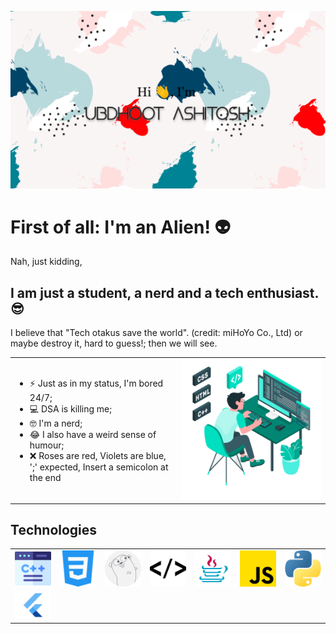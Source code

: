 ![alt image](./github.png)

# First of all: I'm an Alien! 👽
Nah, just kidding,

## I am just a student, a nerd and a tech enthusiast. 😎
I believe that "Tech otakus save the world". (credit: miHoYo Co., Ltd)
or maybe destroy it, hard to guess!; then we will see.

<table>
  <tr>
    <td> 
      <ul>
        <li> ⚡ Just as in my status, I'm bored 24/7; </li>
        <li> 💻 DSA is killing me;</li>
        <li> 🤓 I'm a nerd;</li>
        <li> 😂 I also have a weird sense of humour;</li>
        <li> ❌ Roses are red, Violets are blue, ';' expected, Insert a semicolon at the end</li>
      </ul>
    </td>
    <td> <img src="./Freepik_illustration.png" width="600"</td>
  </tr>
 </table>


## Technologies
<table>
  <tr>
    <td> <img src="./c-.png"></td>
    <td> <img src="./css-3.png"></td>
    <td> <img src="./go-lang.png"></td>
    <td> <img src="./html-coding.png"></td>
    <td> <img src="./java.png"></td>
    <td> <img src="./js.png"></td>
    <td> <img src="./python.png"></td>
  </tr>
  <tr>
    <td> <img src="./Flutter.png" width="100"></td>
  </tr>
</table>
